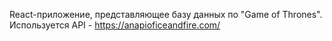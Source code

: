 React-приложение, представляющее базу данных по "Game of Thrones".
Используется API - https://anapioficeandfire.com/

